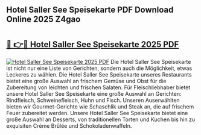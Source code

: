 ## Hotel Saller See Speisekarte PDF Download Online 2025 Z4gao

# <h2><a href="http://gcbng5.nevu.top/?p=Hotel+Saller+See+Speisekarte">🔗 👉🔴 Hotel Saller See Speisekarte 2025 PDF</a></h2>

[![Hotel Saller See Speisekarte 2025 PDF](https://i.imgur.com/dBaPXMq.png)](http://gcbng5.nevu.top/?p=Hotel+Saller+See+Speisekarte)
Die Hotel Saller See Speisekarte ist nicht nur eine Liste von Gerichten, sondern auch die Möglichkeit, etwas Leckeres zu wählen. Die Hotel Saller See Speisekarte unseres Restaurants bietet eine große Auswahl an frischem Gemüse und Obst für die Zubereitung von leichten und frischen Salaten. Für Fleischliebhaber bietet unsere Hotel Saller See Speisekarte eine große Auswahl an Gerichten: Rindfleisch, Schweinefleisch, Huhn und Fisch. Unseren Auserwählten bieten wir Gourmet-Gerichte wie Schaschlik und Steak an, die auf frischem Feuer zubereitet werden. Unsere Hotel Saller See Speisekarte bietet eine große Auswahl an Desserts, von traditionellen Torten und Kuchen bis hin zu exquisiten Crème Brûlée und Schokoladenwaffeln.
